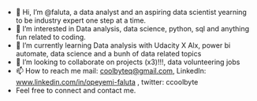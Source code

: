 - 👋 Hi, I’m @faluta, a data analyst and an aspiring data scientist yearning to be industry expert one step at a time.  
- 👀 I’m interested in Data analysis, data science, python, sql and anything fun related to coding.
- 🌱 I’m currently learning Data analysis with Udacity X Alx, power bi automate, data science and a bunh of data related topics
- 💞️ I’m looking to collaborate on projects (x3)!!!, data volunteering jobs
- 📫 How to reach me mail: coolbyteq@gmail.com, LinkedIn: www.linkedin.com/in/opeyemi-faluta , twitter: ccoolbyte
- Feel free to connect and contact me. 

<!---
faluta/faluta is a ✨ special ✨ repository because its `README.md` (this file) appears on your GitHub profile.
You can click the Preview link to take a look at your changes.
--->
